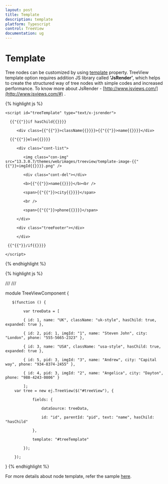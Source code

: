 ```yaml
---
layout: post
title: Template
description: template
platform: Typescript
control: TreeView
documentation: ug
---
```



# Template 

Tree nodes can be customized by using [template](https://help.syncfusion.com/api/js/ejtreeview#members:template) property. TreeView template option requires addition JS library called **’JsRender’**, which helps to create the structured way of tree nodes with simple codes and increased performance. To know more about JsRender - [http://www.jsviews.com/](http://www.jsviews.com/#) .  

{% highlight js %}

    <script id="treeTemplate" type="text/x-jsrender">        

      {{"{{"}}if hasChild{{}}}}

         <div class={{"{{"}}>className{{}}}}>{{"{{"}}>name{{}}}}</div>

      {{"{{"}}else{{}}}}

         <div class="cont-list">

            <img class="con-img" src="13.3.0.7/themes/web/images/treeview/template-image-{{"{{"}}>imgId{{}}}}.png" />

            <div class="cont-del"></div>

            <b>{{"{{"}}>name{{}}}}</b><br />

            <span>{{"{{"}}>city{{}}}}</span>

            <br />

            <span>{{"{{"}}>phone{{}}}}</span>

         </div>

         <div class="treeFooter"></div>

         </div>

     {{"{{"}}/if{{}}}}

    </script>

{% endhighlight %}

{% highlight js %}

/// <reference path="tsfiles/jquery.d.ts" />
/// <reference path="tsfiles/ej.web.all.d.ts" />

module TreeViewComponent {

       $(function () {

            var treeData = [

            { id: 1, name: "UK", className: "uk-style", hasChild: true, expanded: true },

            { id: 2, pid: 1, imgId: "1", name: "Steven John", city: "London", phone: "555-5665-2323" },

            { id: 3, name: "USA", className: "usa-style", hasChild: true, expanded: true },

            { id: 5, pid: 3, imgId: "3", name: "Andrew", city: "Capital way", phone: "934-8374-2455" },

            { id: 4, pid: 3, imgId: "2", name: "Angelica", city: "Dayton", phone: "988-4243-0806" }

            ];
        var tree = new ej.TreeView($("#treeView"), {

                fields: {

                    dataSource: treeData,

                    id: "id", parentId: "pid", text: "name", hasChild: "hasChild"

                },

                template: "#treeTemplate"

            });

        });

}
{% endhighlight %}

For more details about node template, refer the sample [here](http://jsplayground.syncfusion.com/ncztbhc3#). 